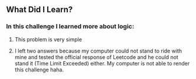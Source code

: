 ## What Did I Learn?

### In this challenge I learned more about logic:

1. This problem is very simple

2. I left two answers because my computer could not stand to ride with mine and tested the official response of Leetcode and he could not stand it (Time Limit Exceeded) either. My computer is not able to render this challenge haha.